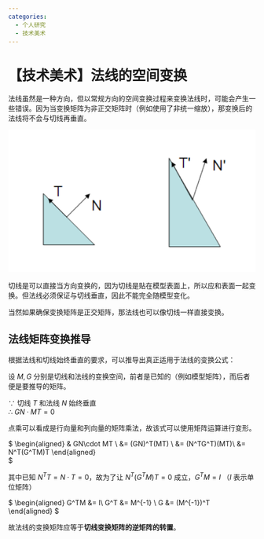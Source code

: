 ```yaml
---
categories:
  - 个人研究
  - 技术美术
---
```

# 【技术美术】法线的空间变换

法线虽然是一种方向，但以常规方向的空间变换过程来变换法线时，可能会产生一些错误。因为当变换矩阵为非正交矩阵时（例如使用了非统一缩放），那变换后的法线将不会与切线再垂直。

![错误的法线变换](../../../assets/images/image-8.png)

切线是可以直接当方向变换的，因为切线是贴在模型表面上，所以应和表面一起变换。但法线必须保证与切线垂直，因此不能完全随模型变化。

当然如果确保变换矩阵是正交矩阵，那法线也可以像切线一样直接变换。

## 法线矩阵变换推导

根据法线和切线始终垂直的要求，可以推导出真正适用于法线的变换公式：

设 $M,G$ 分别是切线和法线的变换空间，前者是已知的（例如模型矩阵），而后者便是要推导的矩阵。

$\because$ 切线 $T$ 和法线 $N$ 始终垂直  
$\therefore$ $GN \cdot MT = 0$

点乘可以看成是行向量和列向量的矩阵乘法，故该式可以使用矩阵运算进行变形。

$
\begin{aligned}
& GN\cdot MT \\
&= (GN)^T(MT) \\
&= (N^TG^T)(MT)\\
&= N^T(G^TM)T
\end{aligned}\
$

其中已知 $N^TT = N \cdot T = 0$，故为了让 $N^T(G^TM)T = 0$ 成立，$G^TM=I$ （$I$ 表示单位矩阵）

$
\begin{aligned}
G^TM &= I\\
G^T &= M^{-1} \\
G &= (M^{-1})^T
\end{aligned}
$

故法线的变换矩阵应等于**切线变换矩阵的逆矩阵的转置**。

